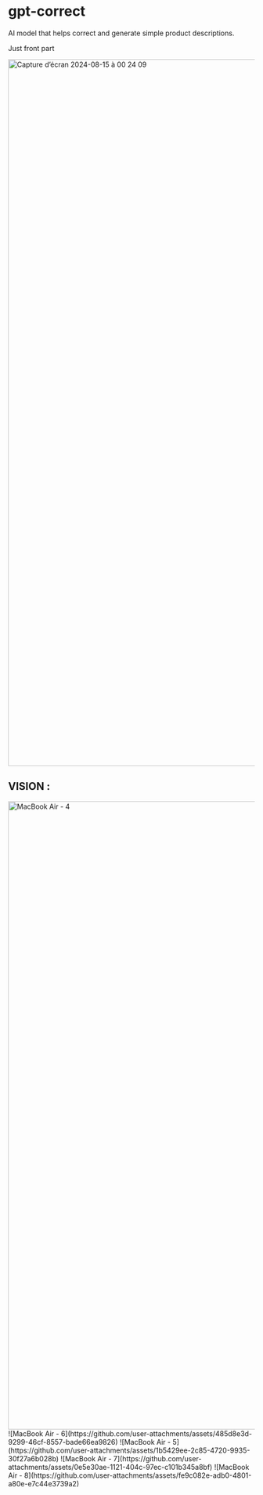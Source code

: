# gpt-correct
AI model that helps correct and generate simple product descriptions.

Just front part

<img width="1440" alt="Capture d’écran 2024-08-15 à 00 24 09" src="https://github.com/user-attachments/assets/da9c7bd1-d435-4c6b-a614-a344709230e3">

## VISION :
<img width="1280" alt="MacBook Air - 4" src="https://github.com/user-attachments/assets/135ba175-c639-4ee1-a3ba-e536c1bc307b">
![MacBook Air - 6](https://github.com/user-attachments/assets/485d8e3d-9299-46cf-8557-bade66ea9826)
![MacBook Air - 5](https://github.com/user-attachments/assets/1b5429ee-2c85-4720-9935-30f27a6b028b)
![MacBook Air - 7](https://github.com/user-attachments/assets/0e5e30ae-1121-404c-97ec-c101b345a8bf)
![MacBook Air - 8](https://github.com/user-attachments/assets/fe9c082e-adb0-4801-a80e-e7c44e3739a2)
